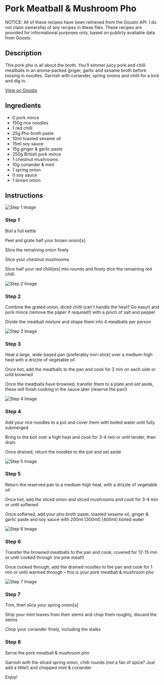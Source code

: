 # Pork Meatball & Mushroom Pho

NOTICE: All of these recipes have been retrieved from the Gousto API. I do not claim ownership of any recipes in these files. These recipes are provided for informational purposes only, based on publicly available data from Gousto.

## Description

This pork pho is all about the broth. You’ll simmer juicy pork and chilli meatballs in an aroma-packed ginger, garlic and sesame broth before tossing in noodles. Garnish with coriander, spring onions and chilli for a kick and dig in.

[View on Gousto](https://www.gousto.co.uk/recipes/cookbook/pork-meatball-mushroom-pho)

## Ingredients

- 0 pork mince
- 150g rice noodles
- 1 red chilli
- 25g Pho broth paste
- 10ml toasted sesame oil
- 15ml soy sauce
- 15g ginger & garlic paste
- 250g British pork mince
- 1 chestnut mushrooms
- 10g coriander & mint
- 1 spring onion
- 0 soy sauce
- 1 brown onion

## Instructions

![Step 1 Image](https://production-media.gousto.co.uk/cms/recipe-step-image/step-1-1697643269291-x200.jpg)

### Step 1

Boil a full kettle

Peel and grate half your brown onion[s]

Slice the remaining onion finely

Slice your chestnut mushrooms

Slice half your red chilli[es] into rounds and finely dice the remaining red chilli

![Step 2 Image](https://production-media.gousto.co.uk/cms/recipe-step-image/step-2-1697643277201-x200.jpg)

### Step 2

Combine the grated onion, diced chilli (can't handle the heat? Go easy!) and pork mince (remove the paper if required!) with a pinch of salt and pepper

Divide the meatball mixture and shape them into 4 meatballs per person

![Step 3 Image](https://production-media.gousto.co.uk/cms/recipe-step-image/step-3-1697643281557-x200.jpg)

### Step 3

Heat a large, wide-based pan (preferably non-stick) over a medium-high heat with a drizzle of vegetable oil

Once hot, add the meatballs to the pan and cook for 2 min on each side or until browned

Once the meatballs have browned, transfer them to a plate and set aside, these will finish cooking in the sauce later (reserve the pan!)

![Step 4 Image](https://production-media.gousto.co.uk/cms/recipe-step-image/step-4-1697643285351-x200.jpg)

### Step 4

Add your rice noodles to a pot and cover them with boiled water until fully submerged

Bring to the boil over a high heat and cook for 3-4 min or until tender, then drain

Once drained, return the noodles to the pot and set aside

![Step 5 Image](https://production-media.gousto.co.uk/cms/recipe-step-image/step-5-1697643290843-x200.jpg)

### Step 5

Return the reserved pan to a medium-high heat, with a drizzle of vegetable oil

Once hot, add the sliced onion and sliced mushrooms and cook for 3-4 min or until softened

Once softened, add your pho broth paste, toasted sesame oil, ginger & garlic paste and soy sauce with 200ml <span class="text-purple">[300ml]</span><span class="text-danger"> [400ml] </span>boiled water

![Step 6 Image](https://production-media.gousto.co.uk/cms/recipe-step-image/step-6-1697643296067-x200.jpg)

### Step 6

Transfer the browned meatballs to the pan and cook, covered for 12-15 min or until cooked through (no pink meat!)

Once cooked through, add the drained noodles to the pan and cook for 1 min or until warmed through – this is your pork meatball & mushroom pho

![Step 7 Image](https://production-media.gousto.co.uk/cms/recipe-step-image/step-7-1697643299498-x200.jpg)

### Step 7

Trim, then slice your spring onion[s]

Strip your mint leaves from their stems and chop them roughly, discard the stems

Chop your coriander finely, including the stalks

### Step 8

Serve the pork meatball & mushroom pho

Garnish with the sliced spring onion, chilli rounds (not a fan of spice? Just add a little!) and chopped mint & coriander

Enjoy!

